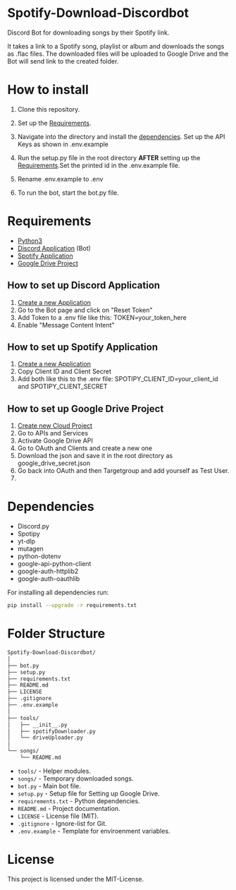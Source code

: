 # Spotify-Download-Discordbot

Discord Bot for downloading songs by their Spotify link.

It takes a link to a Spotify song, playlist or album and downloads the songs as .flac files. The downloaded files will be uploaded to Google Drive and the Bot will send link to the created folder.

# How to install

1. Clone this repository.

2. Set up the [Requirements](#requirements).

3. Navigate into the directory and install the [dependencies](#dependencies). Set up the API Keys as shown in .env.example

4. Run the setup.py file in the root directory **AFTER** setting up the [Requirements](#requirements).Set the printed id in the .env.example file.

5. Rename .env.example to .env

6. To run the bot, start the bot.py file.

# Requirements

- [Python3](https://www.python.org/)
- [Discord Application](https://discord.com/developers) (Bot)
- [Spotify Application](https://developer.spotify.com/dashboard)
- [Google Drive Project](https://console.cloud.google.com)

## How to set up Discord Application

1. [Create a new Application](https://discord.com/developers)
2. Go to the Bot page and click on "Reset Token"
3. Add Token to a .env file like this: TOKEN=your_token_here
4. Enable "Message Content Intent"

## How to set up Spotify Application

1. [Create a new Application](https://developer.spotify.com/dashboard)
2. Copy Client ID and Client Secret
3. Add both like this to the .env file: SPOTIPY_CLIENT_ID=your_client_id and SPOTIPY_CLIENT_SECRET

## How to set up Google Drive Project

1. [Create new Cloud Project](https://console.cloud.google.com)
2. Go to APIs and Services
3. Activate Google Drive API
4. Go to OAuth and Clients and create a new one
5. Download the json and save it in the root directory as google_drive_secret.json
6. Go back into OAuth and then Targetgroup and add yourself as Test User.
7.

# Dependencies

- Discord.py
- Spotipy
- yt-dlp
- mutagen
- python-dotenv
- google-api-python-client
- google-auth-httplib2
- google-auth-oauthlib

For installing all dependencies run:

```bash
pip install --upgrade -r requirements.txt
```

# Folder Structure

```bash
Spotify-Download-Discordbot/
│
├── bot.py
├── setup.py
├── requirements.txt
├── README.md
├── LICENSE
├── .gitignore
├── .env.example
│
├── tools/
│   ├── __init__.py
│   ├── spotifyDownloader.py
│   └── driveUploader.py
│
└── songs/
    └── README.md
```

- `tools/` - Helper modules.
- `songs/` - Temporary downloaded songs.
- `bot.py` - Main bot file.
- `setup.py` - Setup file for Setting up Google Drive.
- `requirements.txt` - Python dependencies.
- `README.md` - Project documentation.
- `LICENSE` - License file (MIT).
- `.gitignore` - Ignore-list for Git.
- `.env.example` - Template for enviroenment variables.

# License

This project is licensed under the MIT-License.
